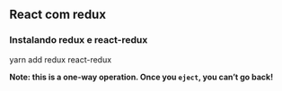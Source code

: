 ## React com redux
### Instalando redux e react-redux
yarn add redux react-redux

**Note: this is a one-way operation. Once you `eject`, you can’t go back!**